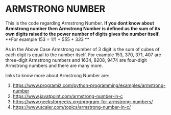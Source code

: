 # ARMSTRONG NUMBER
This is the code regarding Armstrong Number.
**If you dont know about Armstrong number then Armstrong Number is defined as the sum of its own digits raised to the power number of digits gives the number itself.**
**For example 153 = 1*1*1 + 5*5*5 + 3*3*3 **

As in the Above Case Armstrong number of 3 digit is the sum of cubes of each digit is equal to the number itself.
For example 153, 370, 371, 407 are three-digit Armstrong numbers and 1634, 8208, 9474 are four-digit Armstrong numbers and there are many more.


links to know more about Armstrong Number are:
1) https://www.programiz.com/python-programming/examples/armstrong-number
2) https://www.javatpoint.com/armstrong-number-in-c
3) https://www.geeksforgeeks.org/program-for-armstrong-numbers/
4) https://www.scaler.com/topics/armstrong-number-in-c/
